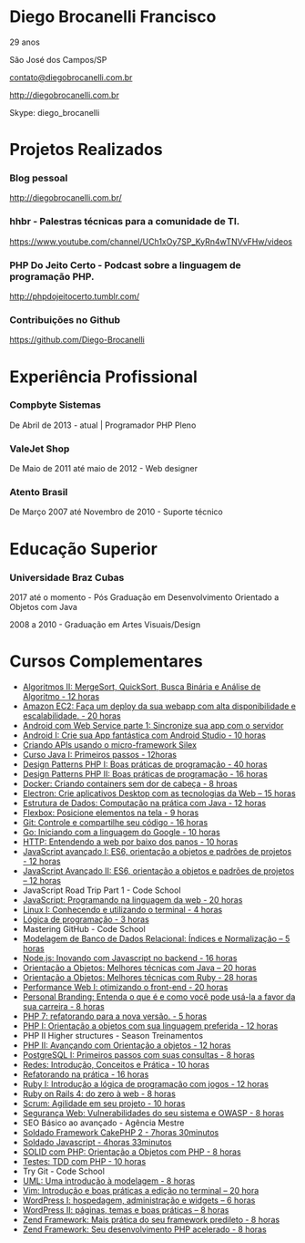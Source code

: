 # Diego Brocanelli Francisco

29 anos

São José dos Campos/SP

contato@diegobrocanelli.com.br

http://diegobrocanelli.com.br

Skype: diego_brocanelli

# Projetos Realizados

### Blog pessoal
http://diegobrocanelli.com.br/

### hhbr - Palestras técnicas para a comunidade de TI. 
https://www.youtube.com/channel/UCh1xOy7SP_KyRn4wTNVvFHw/videos

### PHP Do Jeito Certo - Podcast sobre a linguagem de programação PHP.
http://phpdojeitocerto.tumblr.com/

### Contribuições no Github
https://github.com/Diego-Brocanelli


# Experiência Profissional

### Compbyte Sistemas

De Abril de 2013 - atual | Programador PHP Pleno 

### ValeJet Shop

De Maio de 2011 até maio de 2012 - Web designer

### Atento Brasil

De Março 2007 até Novembro de 2010 - Suporte técnico 

# Educação Superior

### Universidade Braz Cubas

2017 até o momento - Pós Graduação em Desenvolvimento Orientado a Objetos com Java 

2008 a 2010 - Graduação em Artes Visuais/Design 

# Cursos Complementares

- [Algoritmos II: MergeSort, QuickSort, Busca Binária e Análise de Algoritmo - 12 horas](https://cursos.alura.com.br/user/diegodBrocanelli/course/projetos-de-algoritmos-2/formalCertificate)
- [Amazon EC2: Faça um deploy da sua webapp com alta disponibilidade e escalabilidade. - 20 horas](https://cursos.alura.com.br/certificate/diegodBrocanelli/introducao-ao-cloud-do-ec2-no-aws?lipi=urn%3Ali%3Apage%3Ad_flagship3_profile_view_base%3BAl7bcvbeRqaU9jFCQTH2dQ%3D%3D)
- [Android com Web Service parte 1: Sincronize sua app com o servidor](https://cursos.alura.com.br/certificate/diegodBrocanelli/android-sincronizacao-com-servidor)
- [Android I: Crie sua App fantástica com Android Studio - 10 horas](https://cursos.alura.com.br/user/diegodBrocanelli/course/android-studio/formalCertificate)
- [Criando APIs usando o micro-framework Silex](http://code-squad.com/c/1101)
- [Curso Java I: Primeiros passos - 12horas](https://cursos.alura.com.br/user/diegodBrocanelli/course/primeiros-passos-com-java/certificate)
- [Design Patterns PHP I: Boas práticas de programação - 40 horas](https://cursos.alura.com.br/user/diegodBrocanelli/course/design-pattern-php/formalCertificate)
- [Design Patterns PHP II: Boas práticas de programação - 16 horas](https://cursos.alura.com.br/user/diegodBrocanelli/course/design-patterns-php-2/formalCertificate)
- [Docker: Criando containers sem dor de cabeça - 8 hroas](https://cursos.alura.com.br/certificate/diegodBrocanelli/docker)
- [Electron: Crie aplicativos Desktop com as tecnologias da Web – 15 horas ](https://cursos.alura.com.br/certificate/diegodBrocanelli/electron?lipi=urn%3Ali%3Apage%3Ad_flagship3_profile_view_base%3BunLSuSO6SkmXWE5w2yuQYA%3D%3D)
- [Estrutura de Dados: Computação na prática com Java - 12 horas](https://cursos.alura.com.br/user/diegodBrocanelli/course/estrutura-de-dados/formalCertificate)
- [Flexbox: Posicione elementos na tela - 9 horas](https://cursos.alura.com.br/user/diegodBrocanelli/course/posicione-elementos-com-flexbox/certificate)
- [Git: Controle e compartilhe seu código - 16 horas](https://cursos.alura.com.br/user/diegodBrocanelli/course/git/formalCertificate)
- [Go: Iniciando com a linguagem do Google - 10 horas](https://cursos.alura.com.br/certificate/diegodBrocanelli/golang?lipi=urn%3Ali%3Apage%3Ad_flagship3_profile_view_base%3BAl7bcvbeRqaU9jFCQTH2dQ%3D%3D)
- [HTTP: Entendendo a web por baixo dos panos - 10 horas](https://cursos.alura.com.br/user/diegodBrocanelli/course/fundamentos-http/formalCertificate)
- [JavaScript avançado I: ES6, orientação a objetos e padrões de projetos - 12 horas](https://cursos.alura.com.br/user/diegodBrocanelli/course/javascript-es6-orientacao-a-objetos-parte-1/formalCertificate)
- [JavaScript Avançado II: ES6, orientação a objetos e padrões de projetos – 12 horas](https://cursos.alura.com.br/certificate/diegodBrocanelli/javascript-es6-orientacao-a-objetos-parte-2?lipi=urn%3Ali%3Apage%3Ad_flagship3_profile_view_base%3BAl7bcvbeRqaU9jFCQTH2dQ%3D%3D)
- JavaScript Road Trip Part 1 - Code School
- [JavaScript: Programando na linguagem da web - 20 horas](https://cursos.alura.com.br/user/diegodBrocanelli/course/a-linguagem-javascript/formalCertificate)
- [Linux I: Conhecendo e utilizando o terminal - 4 horas](https://cursos.alura.com.br/user/diegodBrocanelli/course/linux-ubuntu/formalCertificate)
- [Lógica de programação - 3 horas](http://code-squad.com/c/85)
- Mastering GitHub - Code School
- [Modelagem de Banco de Dados Relacional: Índices e Normalização – 5 horas](https://cursos.alura.com.br/certificate/diegodBrocanelli/modelagem-banco-relacional?lipi=urn%3Ali%3Apage%3Ad_flagship3_profile_view_base%3BunLSuSO6SkmXWE5w2yuQYA%3D%3D)
- [Node.js: Inovando com Javascript no backend - 16 horas](https://cursos.alura.com.br/user/diegodBrocanelli/course/node-js/formalCertificate)
- [Orientação a Objetos: Melhores técnicas com Java – 20 horas](https://cursos.alura.com.br/certificate/diegodBrocanelli/orientacao-objetos-java?lipi=urn%3Ali%3Apage%3Ad_flagship3_profile_view_base%3BunLSuSO6SkmXWE5w2yuQYA%3D%3D)
- [Orientação a Objetos: Melhores técnicas com Ruby - 28 horas](https://cursos.alura.com.br/user/diegodBrocanelli/course/orientacao-objetos-ruby/certificate)
- [Performance Web I: otimizando o front-end - 20 horas](https://cursos.alura.com.br/user/diegodBrocanelli/course/otimizacao-performance-web/formalCertificate)
- [Personal Branding: Entenda o que é e como você pode usá-la a favor da sua carreira - 8 horas](https://cursos.alura.com.br/user/diegodBrocanelli/course/personal-branding/certificate)
- [PHP 7: refatorando para a nova versão. - 5 horas](https://cursos.alura.com.br/user/diegodBrocanelli/course/php7-refatorando-para-a-nova-versao/formalCertificate)
- [PHP I: Orientação a objetos com sua linguagem preferida - 12 horas](https://cursos.alura.com.br/user/diegodBrocanelli/course/php-oo-1/formalCertificate)
- PHP II Higher structures - Season Treinamentos
- [PHP II: Avançando com Orientação a objetos - 12 horas](https://cursos.alura.com.br/user/diegodBrocanelli/course/php-oo-2/formalCertificate)
- [PostgreSQL I: Primeiros passos com suas consultas - 8 horas](https://cursos.alura.com.br/user/diegodBrocanelli/course/introducao-a-banco-de-dados-e-sql-com-postgre/formalCertificate)
- [Redes: Introdução, Conceitos e Prática - 10 horas](https://cursos.alura.com.br/user/diegodBrocanelli/course/redes-introducao/formalCertificate)
- [Refatorando na prática - 16 horas](https://cursos.alura.com.br/user/diegodBrocanelli/course/refatorando-na-pratica-com-java/formalCertificate)
- [Ruby I: Introdução a lógica de programação com jogos - 12 horas](https://cursos.alura.com.br/user/diegodBrocanelli/course/introducao-a-programacao-com-ruby-e-jogos-1/formalCertificate)
- [Ruby on Rails 4: do zero à web - 8 horas](https://cursos.alura.com.br/user/diegodBrocanelli/course/ruby-on-rails-4-do-zero/certificate)
- [Scrum: Agilidade em seu projeto - 10 horas](https://cursos.alura.com.br/user/diegodBrocanelli/course/agile-scrum/formalCertificate)
- [Segurança Web: Vulnerabilidades do seu sistema e OWASP - 8 horas](https://cursos.alura.com.br/user/diegodBrocanelli/course/seguranca-web-vulnerabilidades-do-seu-sistema/formalCertificate)
- SEO Básico ao avançado - Agência Mestre
- [Soldado Framework CakePHP 2 - 7horas 30minutos](http://code-squad.com/c/1106)
- [Soldado Javascript - 4horas 33minutos](http://code-squad.com/c/1092)
- [SOLID com PHP: Orientação a Objetos com PHP - 8 horas](https://cursos.alura.com.br/user/diegodBrocanelli/course/orientacao-a-objetos-avancada-e-principios-solid-php/formalCertificate)
- [Testes: TDD com PHP - 10 horas](https://cursos.alura.com.br/user/diegodBrocanelli/course/testes-com-php-unit/formalCertificate)
- Try Git - Code School
- [UML: Uma introdução à modelagem - 8 horas](https://cursos.alura.com.br/user/diegodBrocanelli/course/introducao-a-uml/formalCertificate)
- [Vim: Introdução e boas práticas a edição no terminal – 20 hora](https://cursos.alura.com.br/certificate/diegodBrocanelli/vim?lipi=urn%3Ali%3Apage%3Ad_flagship3_profile_view_base%3BunLSuSO6SkmXWE5w2yuQYA%3D%3D)
- [WordPress I: hospedagem, administração e widgets – 6 horas](https://cursos.alura.com.br/certificate/diegodBrocanelli/wordpress-hospedagem-administracao-widgets?lipi=urn%3Ali%3Apage%3Ad_flagship3_profile_view_base%3BunLSuSO6SkmXWE5w2yuQYA%3D%3D)
- [WordPress II: páginas, temas e boas práticas – 8 horas](https://cursos.alura.com.br/certificate/diegodBrocanelli/wordpress-paginas-temas-boas-praticas?lipi=urn%3Ali%3Apage%3Ad_flagship3_profile_view_base%3BunLSuSO6SkmXWE5w2yuQYA%3D%3D)
- [Zend Framework: Mais prática do seu framework predileto - 8 horas](https://cursos.alura.com.br/user/diegodBrocanelli/course/php-com-zend-framework-parte-1/formalCertificate)
- [Zend Framework: Seu desenvolvimento PHP acelerado - 8 horas](https://cursos.alura.com.br/user/diegodBrocanelli/course/php-com-zend-framework-parte-2/formalCertificate)
